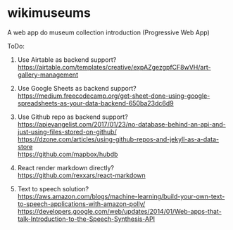 # wikimuseums
A web app do museum collection introduction (Progressive Web App)

ToDo:  
1. Use Airtable as backend support?  
https://airtable.com/templates/creative/expAZgezgpfCF8wVH/art-gallery-management
  
2. Use Google Sheets as backend support?  
https://medium.freecodecamp.org/get-sheet-done-using-google-spreadsheets-as-your-data-backend-650ba23dc6d9
  
3. Use Github repo as backend support?  
https://apievangelist.com/2017/01/23/no-database-behind-an-api-and-just-using-files-stored-on-github/  
https://dzone.com/articles/using-github-repos-and-jekyll-as-a-data-store  
https://github.com/mapbox/hubdb  

4. React render markdown directly?  
https://github.com/rexxars/react-markdown  

5. Text to speech solution?  
https://aws.amazon.com/blogs/machine-learning/build-your-own-text-to-speech-applications-with-amazon-polly/  
https://developers.google.com/web/updates/2014/01/Web-apps-that-talk-Introduction-to-the-Speech-Synthesis-API  

